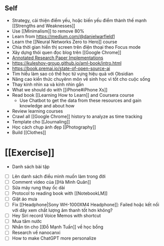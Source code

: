 
## Self

- Strategy, cải thiện điểm yếu, hoặc biến yếu điểm thành thế mạnh [[Strengths and Weaknesses]]
- Use [[Minimalism]] to remove 80%
- Learn from https://medium.com/@danielwarfield1
- Learn the [[Neural Networks Zero to Hero]] course
- Chia thời gian hiển thị screen trên điện thoại theo Focus mode
- Xây dựng thói quen đọc blog trên [[Google Chrome]]
- [Annotated Research Paper Implementations](https://nn.labml.ai)
- https://kuleshov-group.github.io/aml-book/intro.html
- https://book.premai.io/state-of-open-source-ai
- Tìm hiểu làm sao có thể học từ vựng hiệu quả với Obsidian
- Nâng cao kiến thức chuyênn môn về sinh học vì tốt cho cuộc sống
- Thay kính nhìn xa và kính nhìn gần
- What we should do with [[iPhone#iPhone Xs]]
- Read book [[Learning How to Learn]] and Coursera course
	- Use Chatbot to get the data from these resources and gain knowledge and about how
- Review learning courses
- Crawl all [[Google Chrome]] history to analyze as time tracking
- Template cho [[Journaling]]
- Học cách chụp ảnh đẹp [[Photography]]
- Build [[Clothes]]

# [[Exercise]]

- Danh sách bài tập

- [ ] Lên danh sách điều mình muốn làm trong đời
- [ ] Comment video của [[Hà Minh Quân]]
- [ ] Sửa máy rung thay ốc dài
- [ ] Protocol to reading book with [[NotebookLM]]
- [ ] Giặt áo mưa
- [ ] Fix [[Headphone|Sony WH-1000XM4 Headphone]]: Failed hoặc kết nối với dây xem chất lượng âm thanh tốt hơn không?
- [ ] Hey Siri record Voice Memos with shortcut
- [ ] Mua tăm nước
- [ ] Nhắn tin cho [[Đỗ Mạnh Tuấn]] về học bổng
- [ ] Research về nanocanxi
- [ ] How to make ChatGPT more personalize